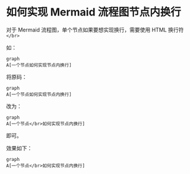 # 如何实现 Mermaid 流程图节点内换行

对于 Mermaid 流程图，单个节点如果要想实现换行，需要使用 HTML 换行符 `</br>`

如：

```mermaid
graph
A[一个节点如何实现节点内换行]
```

将原码：

```shell
graph
A[一个节点如何实现节点内换行]
```

改为：

```shell
graph
A[一个节点</br>如何实现节点内换行]
```

即可。

效果如下：

```mermaid
graph
A[一个节点</br>如何实现节点内换行]
```

